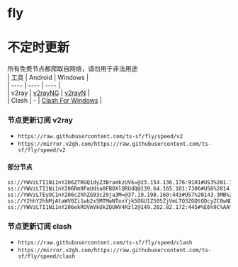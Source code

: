 # fly
# 不定时更新
所有免费节点都爬取自网络，请勿用于非法用途  
|  工具  | Android  | Windows  |  
|  ----  | ----   | ----  |  
| v2ray  | [v2rayNG](https://github.com/2dust/v2rayNG/releases) | [v2rayN](https://github.com/2dust/v2rayN/releases) |  
| Clash  | - | [Clash For Windows](https://github.com/2dust/clashN/releases) | 
  
### 节点更新订阅  v2ray
- `https://raw.githubusercontent.com/ts-sf/fly/speed/v2`  
- `https://mirror.v2gh.com/https://raw.githubusercontent.com/ts-sf/fly/speed/v2`  

#### 部分节点  
``` 
ss://YWVzLTI1Ni1nY206ZTRGQ1dyZ3BramkzUVk=@23.154.136.176:9101#US3%201.7MB%2Fs
ss://YWVzLTI1Ni1nY206Rm9PaUdsa0FBOXlQRUdQ@139.64.165.101:7306#US6%2014.0MB%2Fs
ss://YWVzLTEyOC1nY206c2hhZG93c29ja3M=@37.19.198.160:443#US7%20143.3MB%2Fs
ss://Y2hhY2hhMjAtaWV0Zi1wb2x5MTMwNToxYjk5OGU1ZS05ZjVmLTQ3ZGQtODcyZC0wNDRjYTM4OWFjZTM=@204.10.194.114:8388#%E6%9C%AA%E7%9F%A59%2018.0MB%2Fs
ss://YWVzLTI1Ni1nY206ekROVmVkUkZQUWV4Rzl2@149.202.82.172:445#%E6%9C%AA%E7%9F%A511%201.8MB%2Fs
```
### 节点更新订阅  clash
- `https://raw.githubusercontent.com/ts-sf/fly/speed/clash`  
- `https://mirror.v2gh.com/https://raw.githubusercontent.com/ts-sf/fly/speed/clash`  


